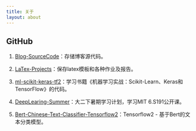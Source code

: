 ```yaml
---
title: 关于
layout: about
---
```


## GitHub

1. [Blog-SourceCode](https://github.com/wty-yy/Blog-SourceCode)：存储博客源代码。

2. [LaTex-Projects](https://github.com/wty-yy/LaTex-Projects)：保存latex模板和各种作业及报告。

3. [ml-scikit-keras-tf2](https://github.com/wty-yy/ml-scikit-keras-tf2)：学习书籍《机器学习实战：Scikit-Learn、Keras和TensorFlow》的代码。

4. [DeepLearing-Summer](https://github.com/wty-yy/DeepLearing-Summer)：大二下暑期学习计划，学习MIT 6.S191公开课。

5. [Bert-Chinese-Text-Classifier-Tensorflow2](https://github.com/wty-yy/Bert-Chinese-Text-Classifier-Tensorflow2)：Tensorflow2 - 基于Bert的文本分类模型。


